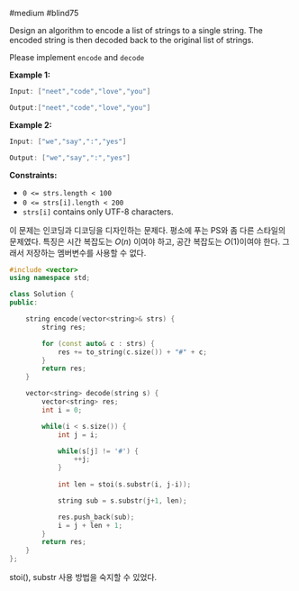 #medium #blind75 

Design an algorithm to encode a list of strings to a single string. The encoded string is then decoded back to the original list of strings.

Please implement `encode` and `decode`


**Example 1:**

```java
Input: ["neet","code","love","you"]

Output:["neet","code","love","you"]
```

**Example 2:**

```java
Input: ["we","say",":","yes"]

Output: ["we","say",":","yes"]
```

**Constraints:**

- `0 <= strs.length < 100`
- `0 <= strs[i].length < 200`
- `strs[i]` contains only UTF-8 characters.


이 문제는 인코딩과 디코딩을 디자인하는 문제다. 평소에 푸는 PS와 좀 다른 스타일의 문제였다. 특징은 시간 복잡도는 $O(n)$ 이여야 하고, 공간 복잡도는 $O(1)$이여야 한다. 그래서 저장하는 멤버변수를 사용할 수 없다. 

```cpp
#include <vector>
using namespace std;

class Solution {
public:

    string encode(vector<string>& strs) {
        string res;

        for (const auto& c : strs) {
            res += to_string(c.size()) + "#" + c;
        }
        return res;
    }

    vector<string> decode(string s) {
        vector<string> res;
        int i = 0;

        while(i < s.size()) {
            int j = i;

            while(s[j] != '#') {
                ++j;
            }
            
            int len = stoi(s.substr(i, j-i));

            string sub = s.substr(j+1, len);

            res.push_back(sub);
            i = j + len + 1;
        }
        return res;
    }
};


```

stoi(), substr 사용 방법을 숙지할 수 있었다.